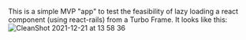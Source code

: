 This is a simple MVP "app" to test the feasibility of lazy loading a react component (using react-rails) from a Turbo Frame. It looks like this:
![CleanShot 2021-12-21 at 13 58 36](https://user-images.githubusercontent.com/11082871/146984072-c28c38e5-a00d-4537-bc7f-962a2e4ff8c0.gif)
